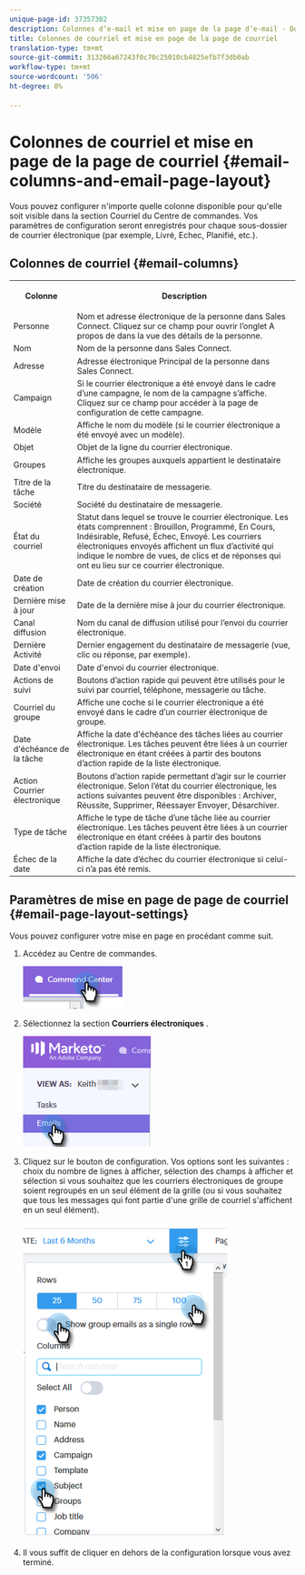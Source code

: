 ```yaml
---
unique-page-id: 37357302
description: Colonnes d’e-mail et mise en page de la page d’e-mail - Documents marketing - Documentation du produit
title: Colonnes de courriel et mise en page de la page de courriel
translation-type: tm+mt
source-git-commit: 313266a67243f0c70c25010cb4825efb7f3db0ab
workflow-type: tm+mt
source-wordcount: '506'
ht-degree: 0%

---
```



# Colonnes de courriel et mise en page de la page de courriel {#email-columns-and-email-page-layout}

Vous pouvez configurer n&#39;importe quelle colonne disponible pour qu&#39;elle soit visible dans la section Courriel du Centre de commandes. Vos paramètres de configuration seront enregistrés pour chaque sous-dossier de courrier électronique (par exemple, Livré, Echec, Planifié, etc.).

## Colonnes de courriel {#email-columns}

<table> 
 <colgroup> 
  <col> 
  <col> 
 </colgroup> 
 <tbody> 
  <tr> 
   <th><p>Colonne</p></th> 
   <th>Description</th> 
  </tr> 
  <tr> 
   <td>Personne</td> 
   <td>Nom et adresse électronique de la personne dans Sales Connect. Cliquez sur ce champ pour ouvrir l’onglet A propos de dans la vue des détails de la personne.</td> 
  </tr> 
  <tr> 
   <td>Nom</td> 
   <td>Nom de la personne dans Sales Connect.</td> 
  </tr> 
  <tr> 
   <td>Adresse</td> 
   <td>Adresse électronique Principal de la personne dans Sales Connect.</td> 
  </tr> 
  <tr> 
   <td>Campaign</td> 
   <td>Si le courrier électronique a été envoyé dans le cadre d’une campagne, le nom de la campagne s’affiche. Cliquez sur ce champ pour accéder à la page de configuration de cette campagne.</td> 
  </tr> 
  <tr> 
   <td>Modèle</td> 
   <td>Affiche le nom du modèle (si le courrier électronique a été envoyé avec un modèle).</td> 
  </tr> 
  <tr> 
   <td colspan="1">Objet</td> 
   <td colspan="1">Objet de la ligne du courrier électronique.</td> 
  </tr> 
  <tr> 
   <td colspan="1">Groupes</td> 
   <td colspan="1">Affiche les groupes auxquels appartient le destinataire électronique.</td> 
  </tr> 
  <tr> 
   <td>Titre de la tâche</td> 
   <td>Titre du destinataire de messagerie.</td> 
  </tr> 
  <tr> 
   <td>Société</td> 
   <td>Société du destinataire de messagerie.</td> 
  </tr> 
  <tr> 
   <td>État du courriel</td> 
   <td>Statut dans lequel se trouve le courrier électronique. Les états comprennent : Brouillon, Programmé, En Cours, Indésirable, Refusé, Échec, Envoyé. Les courriers électroniques envoyés affichent un flux d’activité qui indique le nombre de vues, de clics et de réponses qui ont eu lieu sur ce courrier électronique.</td> 
  </tr> 
  <tr> 
   <td>Date de création</td> 
   <td>Date de création du courrier électronique.</td> 
  </tr> 
  <tr> 
   <td>Dernière mise à jour</td> 
   <td>Date de la dernière mise à jour du courrier électronique.</td> 
  </tr> 
  <tr> 
   <td>Canal diffusion</td> 
   <td>Nom du canal de diffusion utilisé pour l’envoi du courrier électronique.</td> 
  </tr> 
  <tr> 
   <td>Dernière Activité</td> 
   <td>Dernier engagement du destinataire de messagerie (vue, clic ou réponse, par exemple).</td> 
  </tr> 
  <tr> 
   <td>Date d'envoi</td> 
   <td>Date d'envoi du courrier électronique.</td> 
  </tr> 
  <tr> 
   <td>Actions de suivi</td> 
   <td>Boutons d’action rapide qui peuvent être utilisés pour le suivi par courriel, téléphone, messagerie ou tâche.</td> 
  </tr> 
  <tr> 
   <td>Courriel du groupe</td> 
   <td>Affiche une coche si le courrier électronique a été envoyé dans le cadre d’un courrier électronique de groupe.</td> 
  </tr> 
  <tr> 
   <td>Date d'échéance de la tâche</td> 
   <td>Affiche la date d'échéance des tâches liées au courrier électronique. Les tâches peuvent être liées à un courrier électronique en étant créées à partir des boutons d’action rapide de la liste électronique.</td> 
  </tr> 
  <tr> 
   <td>Action Courrier électronique</td> 
   <td>Boutons d’action rapide permettant d’agir sur le courrier électronique. Selon l’état du courrier électronique, les actions suivantes peuvent être disponibles : Archiver, Réussite, Supprimer, Réessayer Envoyer, Désarchiver.</td> 
  </tr> 
  <tr> 
   <td>Type de tâche</td> 
   <td>Affiche le type de tâche d’une tâche liée au courrier électronique. Les tâches peuvent être liées à un courrier électronique en étant créées à partir des boutons d’action rapide de la liste électronique.</td> 
  </tr> 
  <tr> 
   <td>Échec de la date</td> 
   <td>Affiche la date d’échec du courrier électronique si celui-ci n’a pas été remis.</td> 
  </tr> 
 </tbody> 
</table>

## Paramètres de mise en page de page de courriel {#email-page-layout-settings}

Vous pouvez configurer votre mise en page en procédant comme suit.

1. Accédez au Centre de commandes.

   ![](assets/email-columns-and-email-grid-layout-1.png)

1. Sélectionnez la section **Courriers électroniques** .

   ![](assets/email-columns-and-email-grid-layout-2.png)

1. Cliquez sur le bouton de configuration. Vos options sont les suivantes : choix du nombre de lignes à afficher, sélection des champs à afficher et sélection si vous souhaitez que les courriers électroniques de groupe soient regroupés en un seul élément de la grille (ou si vous souhaitez que tous les messages qui font partie d&#39;une grille de courriel s&#39;affichent en un seul élément).

   ![](assets/email-columns-and-email-grid-layout-3.png)

1. Il vous suffit de cliquer en dehors de la configuration lorsque vous avez terminé.

